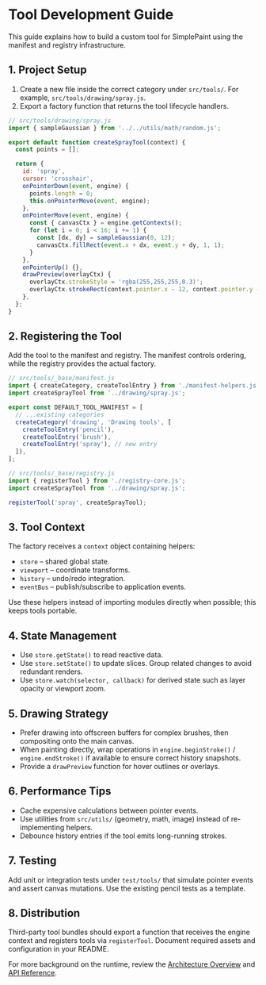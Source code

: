 # Tool Development Guide

This guide explains how to build a custom tool for SimplePaint using the manifest and registry infrastructure.

## 1. Project Setup

1. Create a new file inside the correct category under `src/tools/`. For example, `src/tools/drawing/spray.js`.
2. Export a factory function that returns the tool lifecycle handlers.

```javascript
// src/tools/drawing/spray.js
import { sampleGaussian } from '../../utils/math/random.js';

export default function createSprayTool(context) {
  const points = [];

  return {
    id: 'spray',
    cursor: 'crosshair',
    onPointerDown(event, engine) {
      points.length = 0;
      this.onPointerMove(event, engine);
    },
    onPointerMove(event, engine) {
      const { canvasCtx } = engine.getContexts();
      for (let i = 0; i < 16; i += 1) {
        const [dx, dy] = sampleGaussian(0, 12);
        canvasCtx.fillRect(event.x + dx, event.y + dy, 1, 1);
      }
    },
    onPointerUp() {},
    drawPreview(overlayCtx) {
      overlayCtx.strokeStyle = 'rgba(255,255,255,0.3)';
      overlayCtx.strokeRect(context.pointer.x - 12, context.pointer.y - 12, 24, 24);
    },
  };
}
```

## 2. Registering the Tool

Add the tool to the manifest and registry. The manifest controls ordering, while the registry provides the actual factory.

```javascript
// src/tools/_base/manifest.js
import { createCategory, createToolEntry } from './manifest-helpers.js';
import createSprayTool from '../drawing/spray.js';

export const DEFAULT_TOOL_MANIFEST = [
  // ...existing categories
  createCategory('drawing', 'Drawing tools', [
    createToolEntry('pencil'),
    createToolEntry('brush'),
    createToolEntry('spray'), // new entry
  ]),
];

// src/tools/_base/registry.js
import { registerTool } from './registry-core.js';
import createSprayTool from '../drawing/spray.js';

registerTool('spray', createSprayTool);
```

## 3. Tool Context

The factory receives a `context` object containing helpers:

- `store` – shared global state.
- `viewport` – coordinate transforms.
- `history` – undo/redo integration.
- `eventBus` – publish/subscribe to application events.

Use these helpers instead of importing modules directly when possible; this keeps tools portable.

## 4. State Management

- Use `store.getState()` to read reactive data.
- Use `store.setState()` to update slices. Group related changes to avoid redundant renders.
- Use `store.watch(selector, callback)` for derived state such as layer opacity or viewport zoom.

## 5. Drawing Strategy

- Prefer drawing into offscreen buffers for complex brushes, then compositing onto the main canvas.
- When painting directly, wrap operations in `engine.beginStroke()` / `engine.endStroke()` if available to ensure correct history snapshots.
- Provide a `drawPreview` function for hover outlines or overlays.

## 6. Performance Tips

- Cache expensive calculations between pointer events.
- Use utilities from `src/utils/` (geometry, math, image) instead of re-implementing helpers.
- Debounce history entries if the tool emits long-running strokes.

## 7. Testing

Add unit or integration tests under `test/tools/` that simulate pointer events and assert canvas mutations. Use the existing pencil tests as a template.

## 8. Distribution

Third-party tool bundles should export a function that receives the engine context and registers tools via `registerTool`. Document required assets and configuration in your README.

For more background on the runtime, review the [Architecture Overview](./architecture.md) and [API Reference](./API.md).

